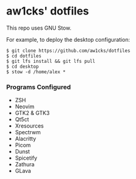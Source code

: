 # aw1cks' dotfiles

This repo uses GNU Stow.

For example, to deploy the desktop configuration:
```
$ git clone https://github.com/aw1cks/dotfiles
$ cd dotfiles
$ git lfs install && git lfs pull
$ cd desktop
$ stow -d /home/alex *
```

### Programs Configured
* ZSH
* Neovim
* GTK2 & GTK3
* Qt5ct
* Xresources
* Spectrwm
* Alacritty
* Picom
* Dunst
* Spicetify
* Zathura
* GLava
